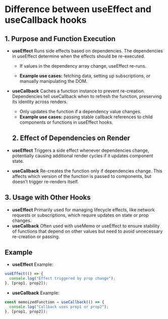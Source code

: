# Difference between useEffect and useCallback hooks

## 1. Purpose and Function Execution

- **useEffect** Runs side effects based on dependencies. The dependencies in useEffect determine when the effects should be re-executed.

  - If values in the dependency array change, useEffect re-runs.

  - **Example use cases:** fetching data, setting up subscriptions, or manually manipulating the DOM.

- **useCallback** Caches a function instance to prevent re-creation. Dependencies tell useCallback when to refresh the function, preserving its identity across renders.

  - Only updates the function if a dependency value changes.
  - **Example use cases:** passing stable callback references to child components or functions in useEffect hooks.

  ## 2. Effect of Dependencies on Render

- **useEffect** Triggers a side effect whenever dependencies change, potentially causing additional render cycles if it updates component state.

- **useCallback** Re-creates the function only if dependencies change. This affects which version of the function is passed to components, but doesn’t trigger re-renders itself.

## 3. Usage with Other Hooks

- **useEffect** Primarily used for managing lifecycle effects, like network requests or subscriptions, which require updates on state or prop changes.
- **useCallback** Often used with useMemo or useEffect to ensure stability of functions that depend on other values but need to avoid unnecessary re-creation or passing.

## Example

- **useEffect** Example:

```javascript
useEffect(() => {
  console.log("Effect triggered by prop change");
}, [prop1, prop2]);
```

- **useCallback** Example:

```javascript
const memoizedFunction = useCallback(() => {
  console.log("Callback uses prop1 or prop2");
}, [prop1, prop2]);
```

